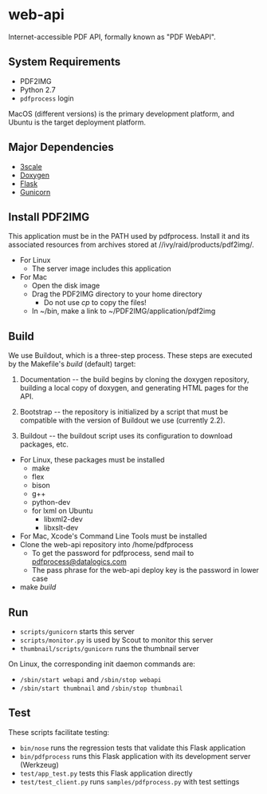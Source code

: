 # web-api

Internet-accessible PDF API, formally known as "PDF WebAPI".

## System Requirements

* PDF2IMG
* Python 2.7
* `pdfprocess` login

MacOS (different versions) is the primary development platform, and Ubuntu is the target deployment platform.

## Major Dependencies

* [3scale](http://3scale.net)
* [Doxygen](http://www.stack.nl/~dimitri/doxygen/)
* [Flask](http://flask.pocoo.org)
* [Gunicorn](http://gunicorn.org)

## Install PDF2IMG

This application must be in the PATH used by pdfprocess. Install it and its associated resources from archives stored at //ivy/raid/products/pdf2img/.

* For Linux
    * The server image includes this application
* For Mac
    * Open the disk image
    * Drag the PDF2IMG directory to your home directory
        * Do not use _cp_ to copy the files!
    * In ~/bin, make a link to ~/PDF2IMG/application/pdf2img

## Build

We use Buildout, which is a three-step process. These steps are executed by the Makefile's _build_ (default) target:

1. Documentation -- the build begins by cloning the doxygen repository, building a local copy of doxygen, and generating HTML pages for the API.

2. Bootstrap -- the repository is initialized by a script that must be compatible with the version of Buildout we use (currently 2.2).

3. Buildout -- the buildout script uses its configuration to download packages, etc.

* For Linux, these packages must be installed
    * make
    * flex
    * bison
    * g++
    * python-dev
    * for lxml on Ubuntu
        * libxml2-dev
        * libxslt-dev
* For Mac, Xcode's Command Line Tools must be installed
* Clone the web-api repository into /home/pdfprocess
    * To get the password for pdfprocess, send mail to pdfprocess@datalogics.com
    * The pass phrase for the web-api deploy key is the password in lower case
* make _build_

## Run

* `scripts/gunicorn` starts this server
* `scripts/monitor.py` is used by Scout to monitor this server
* `thumbnail/scripts/gunicorn` runs the thumbnail server

On Linux, the corresponding init daemon commands are:

* `/sbin/start webapi` and `/sbin/stop webapi`
* `/sbin/start thumbnail` and `/sbin/stop thumbnail`

## Test

These scripts facilitate testing:

* `bin/nose` runs the regression tests that validate this Flask application
* `bin/pdfprocess` runs this Flask application with its development server (Werkzeug)
* `test/app_test.py` tests this Flask application directly
* `test/test_client.py` runs `samples/pdfprocess.py` with test settings

